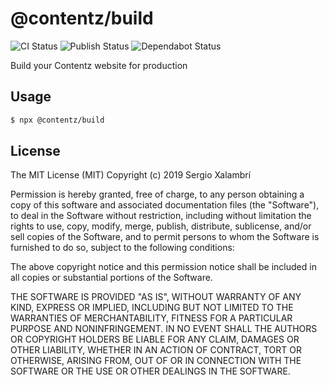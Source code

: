 # @contentz/build

![CI Status](https://github.com/contentz-tech/build/workflows/CI/badge.svg)
![Publish Status](https://github.com/contentz-tech/build/workflows/Publish/badge.svg)
![Dependabot Status](https://api.dependabot.com/badges/status?host=github&repo=contentz-tech/build)

Build your Contentz website for production

## Usage

```bash
$ npx @contentz/build
```

## License

The MIT License (MIT)
Copyright (c) 2019 Sergio Xalambrí

Permission is hereby granted, free of charge, to any person obtaining a copy
of this software and associated documentation files (the "Software"), to deal
in the Software without restriction, including without limitation the rights
to use, copy, modify, merge, publish, distribute, sublicense, and/or sell
copies of the Software, and to permit persons to whom the Software is
furnished to do so, subject to the following conditions:

The above copyright notice and this permission notice shall be included in all
copies or substantial portions of the Software.

THE SOFTWARE IS PROVIDED "AS IS", WITHOUT WARRANTY OF ANY KIND,
EXPRESS OR IMPLIED, INCLUDING BUT NOT LIMITED TO THE WARRANTIES OF
MERCHANTABILITY, FITNESS FOR A PARTICULAR PURPOSE AND NONINFRINGEMENT.
IN NO EVENT SHALL THE AUTHORS OR COPYRIGHT HOLDERS BE LIABLE FOR ANY CLAIM,
DAMAGES OR OTHER LIABILITY, WHETHER IN AN ACTION OF CONTRACT, TORT OR
OTHERWISE, ARISING FROM, OUT OF OR IN CONNECTION WITH THE SOFTWARE OR THE USE
OR OTHER DEALINGS IN THE SOFTWARE.

